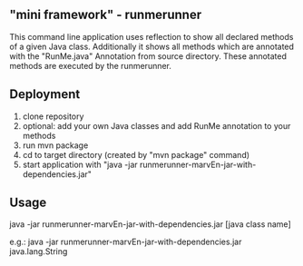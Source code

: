 ## "mini framework" - runmerunner
This command line application uses reflection to show all declared methods of a given Java class. Additionally it shows all methods which are annotated with the "RunMe.java" Annotation from source directory. These annotated methods are executed by the runmerunner.

## Deployment

 1. clone repository 
 2. optional: add your own Java classes and add RunMe annotation to your methods
 3. run mvn package
 4. cd to target directory (created by "mvn package" command) 
 5. start application with "java -jar  runmerunner-marvEn-jar-with-dependencies.jar"

## Usage
java -jar  runmerunner-marvEn-jar-with-dependencies.jar [java class name]

e.g.:
java -jar  runmerunner-marvEn-jar-with-dependencies.jar java.lang.String
